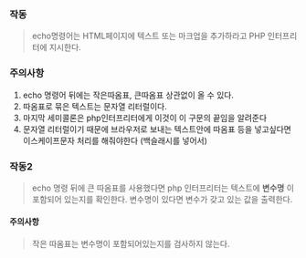 ### 작동
> echo명령어는 HTML페이지에 텍스트 또는 마크업을 추가하라고 PHP 인터프리터에 지시한다.  

### 주의사항
1. echo 명령어 뒤에는 작은따옴표, 큰따옴표 상관없이 올 수 있다.  
2. 따옴표로 묶은 텍스트는 문자열 리터럴이다.
3. 마지막 세미콜론은 php인터프리터에게 이것이 이 구문의 끝임을 알려준다
4. 문자열 리터럴이기 때문에 브라우저로 보내는 텍스트안에 따옴표 등을 넣고싶다면 이스케이프문자 처리를 해줘야한다 (백슬래시를 넣어서)

### 작동2
> echo 명령 뒤에 큰 따옴표를 사용했다면 php 인터프리터는 텍스트에 **변수명** 이 포함되어 있는지를 확인한다. 변수명이 있다면 변수가 갖고 있는 값을 출력한다.

#### 주의사항
> 작은 따옴표는 변수명이 포함되어있는지를 검사하지 않는다.